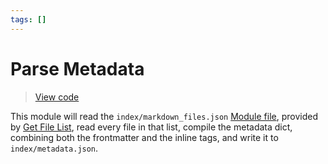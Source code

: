 ```yaml
---
tags: []
---
```

# Parse Metadata   
   
> [View code](https://github.com/obsidian-html/obsidian-html/blob/master/obsidianhtml/modules/builtin/parse_metadata.py)   
   
This module will read the `index/markdown_files.json` [Module file](../../Configurations/Modules/Concepts/Module%20file.md), provided by [Get File List](../../Configurations/Modules/Get%20File%20List.md), read every file in that list, compile the metadata dict, combining both the frontmatter and the inline tags, and write it to `index/metadata.json`.   
